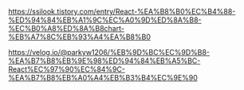 https://ssilook.tistory.com/entry/React-%EA%B8%B0%EC%B4%88-%ED%94%84%EB%A1%9C%EC%A0%9D%ED%8A%B8-%EC%B0%A8%ED%8A%B8chart-%EB%A7%8C%EB%93%A4%EA%B8%B0




https://velog.io/@parkyw1206/%EB%9D%BC%EC%9D%B8-%EA%B7%B8%EB%9E%98%ED%94%84%EB%A5%BC-React%EC%97%90%EC%84%9C-%EA%B7%B8%EB%A0%A4%EB%B3%B4%EC%9E%90
